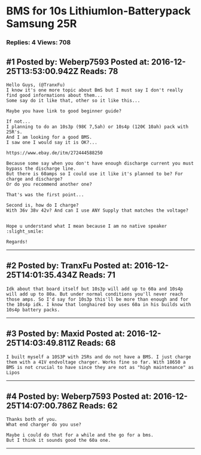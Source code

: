 # BMS for 10s LithiumIon-Batterypack Samsung 25R

### Replies: 4 Views: 708

## \#1 Posted by: Weberp7593 Posted at: 2016-12-25T13:53:00.942Z Reads: 78

```
Hello Guys, (@TranxFu) 
I know it's one more topic about BmS but I must say I don't really find good informations about them...
Some say do it like that, other so it like this...

Maybe you have link to good beginner guide?

If not...
I planning to do an 10s3p (98€ 7,5ah) or 10s4p (120€ 10ah) pack with 25R's.
And I am looking for a good BMS.
I saw one I would say it is OK?...

https://www.ebay.de/itm/272444588250 

Because some say when you don't have enough discharge current you must bypass the discharge line.
But there is 60amps so I could use it like it's planned to be? For charge and discharge?
Or do you recommend another one?

That's was the first point...

Second is, how do I charge?
With 36v 38v 42v? And can I use ANY Supply that matches the voltage?


Hope u understand what I mean because I am no native speaker :slight_smile:

Regards!
```

---
## \#2 Posted by: TranxFu Posted at: 2016-12-25T14:01:35.434Z Reads: 71

```
Idk about that board itself but 10s3p will add up to 60a and 10s4p will add up to 80a. But under normal conditions you'll never reach those amps. So I'd say for 10s3p this'll be more than enough and for the 10s4p idk. I know that longhaired boy uses 60a in his builds with 10s4p battery packs.
```

---
## \#3 Posted by: Maxid Posted at: 2016-12-25T14:03:49.811Z Reads: 68

```
I built myself a 10S3P with 25Rs and do not have a BMS. I just charge them with a 41V endvoltage charger. Works fine so far. With 18650 a BMS is not crucial to have since they are not as "high maintenance" as Lipos
```

---
## \#4 Posted by: Weberp7593 Posted at: 2016-12-25T14:07:00.786Z Reads: 62

```
Thanks both of you.
What end charger do you use?
 
Maybe i could do that for a while and the go for a bms.
But I think it sounds good the 60a one.
```

---
